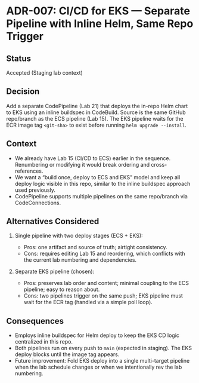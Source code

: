 # ADR-007: CI/CD for EKS — Separate Pipeline with Inline Helm, Same Repo Trigger

## Status

Accepted (Staging lab context)

## Decision

Add a separate CodePipeline (Lab 21) that deploys the in-repo Helm chart to EKS using an inline buildspec in CodeBuild. Source is the same GitHub repo/branch as the ECS pipeline (Lab 15). The EKS pipeline waits for the ECR image tag `<git-sha>` to exist before running `helm upgrade --install`.

## Context

- We already have Lab 15 (CI/CD to ECS) earlier in the sequence. Renumbering or modifying it would break ordering and cross-references.
- We want a “build once, deploy to ECS and EKS” model and keep all deploy logic visible in this repo, similar to the inline buildspec approach used previously.
- CodePipeline supports multiple pipelines on the same repo/branch via CodeConnections.

## Alternatives Considered

1. Single pipeline with two deploy stages (ECS + EKS):
   - Pros: one artifact and source of truth; airtight consistency.
   - Cons: requires editing Lab 15 and reordering, which conflicts with the current lab numbering and dependencies.

2. Separate EKS pipeline (chosen):
   - Pros: preserves lab order and content; minimal coupling to the ECS pipeline; easy to reason about.
   - Cons: two pipelines trigger on the same push; EKS pipeline must wait for the ECR tag (handled via a simple poll loop).

## Consequences

- Employs inline buildspec for Helm deploy to keep the EKS CD logic centralized in this repo.
- Both pipelines run on every push to `main` (expected in staging). The EKS deploy blocks until the image tag appears.
- Future improvement: Fold EKS deploy into a single multi-target pipeline when the lab schedule changes or when we intentionally rev the lab numbering.
